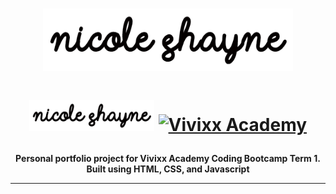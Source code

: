 <h1 align="center"><a href="https://ncleshyne.github.io" target="_blank"><img width="400" height="100" alt="Nicole Shayne" src="images/l.png"></a></h1>
<h1 align="center">

  <a href="https://ncleshyne.github.io" target="_blank"><img width="200" height="50" alt="Nicole Shayne" src="images/l.png"></a>
  <a href="https://vivixxacademy.com/inetcon2017/wp-content/uploads/2017/04/vivixx-academy.png"><img width="200" height="150" src="https://vivixxacademy.com/inetcon2017/wp-content/uploads/2017/04/vivixx-academy.png" alt="Vivixx Academy" />  </a>
</h1>

<p align="center"><b>Personal portfolio project for Vivixx Academy Coding Bootcamp Term 1.<br>
Built using HTML, CSS, and Javascript
</b></p>

---
